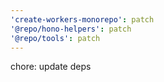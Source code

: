 ```yaml
---
'create-workers-monorepo': patch
'@repo/hono-helpers': patch
'@repo/tools': patch
---
```


chore: update deps
